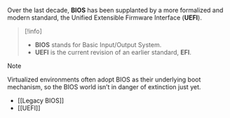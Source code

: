Over the last decade, **BIOS** has been supplanted by a more formalized and modern standard, the Unified Extensible Firmware Interface (**UEFI**). 

>[!info]
>- **BIOS** stands for Basic Input/Output System.
>- **UEFI** is the current revision of an earlier standard, **EFI**.

>[!note]
>Virtualized environments often adopt BIOS as their underlying boot mechanism, so the BIOS world isn’t in danger of extinction just yet.

- [[Legacy BIOS]] 
- [[UEFI]]